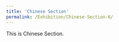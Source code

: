 ```yaml
---
title: 'Chinese Section'
permalink: /Exhibition/Chinese-Section-6/
---
```


<div>
This is Chinese Section.
</div>
